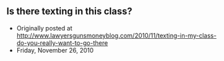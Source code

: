 ## Is there texting in this class?

 * Originally posted at http://www.lawyersgunsmoneyblog.com/2010/11/texting-in-my-class-do-you-really-want-to-go-there
 * Friday, November 26, 2010

